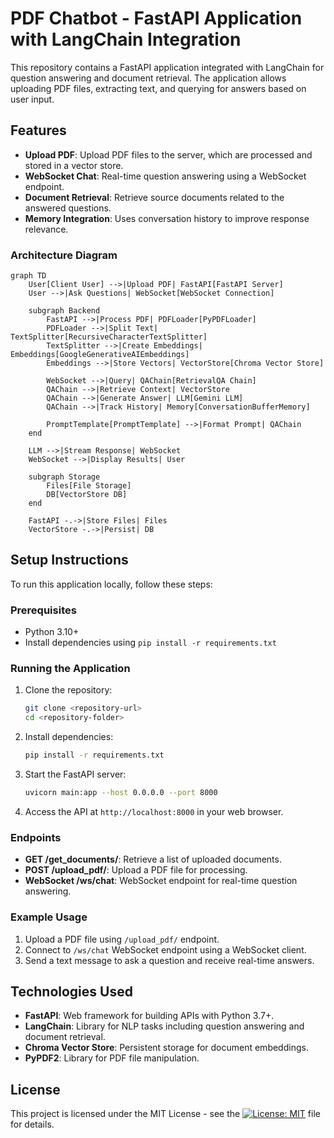 # PDF Chatbot - FastAPI Application with LangChain Integration

This repository contains a FastAPI application integrated with LangChain for question answering and document retrieval. The application allows uploading PDF files, extracting text, and querying for answers based on user input.

## Features

- **Upload PDF**: Upload PDF files to the server, which are processed and stored in a vector store.
- **WebSocket Chat**: Real-time question answering using a WebSocket endpoint.
- **Document Retrieval**: Retrieve source documents related to the answered questions.
- **Memory Integration**: Uses conversation history to improve response relevance.

### Architecture Diagram
```mermaid
graph TD
    User[Client User] -->|Upload PDF| FastAPI[FastAPI Server]
    User -->|Ask Questions| WebSocket[WebSocket Connection]
    
    subgraph Backend
        FastAPI -->|Process PDF| PDFLoader[PyPDFLoader]
        PDFLoader -->|Split Text| TextSplitter[RecursiveCharacterTextSplitter]
        TextSplitter -->|Create Embeddings| Embeddings[GoogleGenerativeAIEmbeddings]
        Embeddings -->|Store Vectors| VectorStore[Chroma Vector Store]
        
        WebSocket -->|Query| QAChain[RetrievalQA Chain]
        QAChain -->|Retrieve Context| VectorStore
        QAChain -->|Generate Answer| LLM[Gemini LLM]
        QAChain -->|Track History| Memory[ConversationBufferMemory]
        
        PromptTemplate[PromptTemplate] -->|Format Prompt| QAChain
    end
    
    LLM -->|Stream Response| WebSocket
    WebSocket -->|Display Results| User
    
    subgraph Storage
        Files[File Storage]
        DB[VectorStore DB]
    end
    
    FastAPI -.->|Store Files| Files
    VectorStore -.->|Persist| DB
```

## Setup Instructions

To run this application locally, follow these steps:

### Prerequisites

- Python 3.10+
- Install dependencies using `pip install -r requirements.txt`

### Running the Application

1. Clone the repository:

   ```bash
   git clone <repository-url>
   cd <repository-folder>
   ```

2. Install dependencies:

   ```bash
   pip install -r requirements.txt
   ```

3. Start the FastAPI server:

   ```bash
   uvicorn main:app --host 0.0.0.0 --port 8000
   ```

4. Access the API at `http://localhost:8000` in your web browser.

### Endpoints

- **GET /get_documents/**: Retrieve a list of uploaded documents.
- **POST /upload_pdf/**: Upload a PDF file for processing.
- **WebSocket /ws/chat**: WebSocket endpoint for real-time question answering.

### Example Usage

1. Upload a PDF file using `/upload_pdf/` endpoint.
2. Connect to `/ws/chat` WebSocket endpoint using a WebSocket client.
3. Send a text message to ask a question and receive real-time answers.

## Technologies Used

- **FastAPI**: Web framework for building APIs with Python 3.7+.
- **LangChain**: Library for NLP tasks including question answering and document retrieval.
- **Chroma Vector Store**: Persistent storage for document embeddings.
- **PyPDF2**: Library for PDF file manipulation.


## License

This project is licensed under the MIT License - see the [![License: MIT](https://img.shields.io/badge/License-MIT-yellow.svg)](https://opensource.org/licenses/MIT) file for details.
